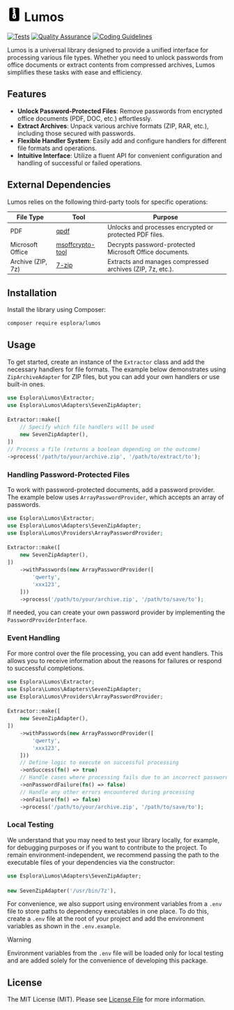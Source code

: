# <img src=".github/logo.svg?sanitize=true" width="32" height="32" alt="Lumos"> Lumos

[![Tests](https://github.com/esplora/decompresso/actions/workflows/phpunit.yml/badge.svg)](https://github.com/esplora/decompresso/actions/workflows/phpunit.yml)
[![Quality Assurance](https://github.com/esplora/lumos/actions/workflows/quality.yml/badge.svg)](https://github.com/esplora/lumos/actions/workflows/quality.yml)
[![Coding Guidelines](https://github.com/esplora/lumos/actions/workflows/php-cs-fixer.yml/badge.svg)](https://github.com/esplora/lumos/actions/workflows/php-cs-fixer.yml)

Lumos is a universal library designed to provide a unified interface for processing various file types. Whether you need
to unlock passwords from office documents or extract contents from compressed archives, Lumos simplifies these tasks
with ease and efficiency.

## Features

- **Unlock Password-Protected Files**: Remove passwords from encrypted office documents (PDF, DOC, etc.) effortlessly.
- **Extract Archives**: Unpack various archive formats (ZIP, RAR, etc.), including those secured with passwords.
- **Flexible Handler System**: Easily add and configure handlers for different file formats and operations.
- **Intuitive Interface**: Utilize a fluent API for convenient configuration and handling of successful or failed
  operations.

## External Dependencies

Lumos relies on the following third-party tools for specific operations:

| **File Type**     | **Tool**                                                         | **Purpose**                                               |
|-------------------|------------------------------------------------------------------|-----------------------------------------------------------|
| PDF               | [qpdf](https://github.com/qpdf/qpdf)                             | Unlocks and processes encrypted or protected PDF files.   |
| Microsoft Office  | [msoffcrypto-tool](https://github.com/msoffice/msoffcrypto-tool) | Decrypts password-protected Microsoft Office documents.   |
| Archive (ZIP, 7z) | [7-zip](https://www.7-zip.org/)                                  | Extracts and manages compressed archives (ZIP, 7z, etc.). |

## Installation

Install the library using Composer:

```bash
composer require esplora/lumos
```

## Usage

To get started, create an instance of the `Extractor` class and add the necessary handlers for file formats. The example
below demonstrates using `ZipArchiveAdapter` for ZIP files, but you can add your own handlers or use built-in ones.

```php
use Esplora\Lumos\Extractor;
use Esplora\Lumos\Adapters\SevenZipAdapter;

Extractor::make([
    // Specify which file handlers will be used
    new SevenZipAdapter(),
])
// Process a file (returns a boolean depending on the outcome)
->process('/path/to/your/archive.zip', '/path/to/extract/to');
```

### Handling Password-Protected Files

To work with password-protected documents, add a password provider. The example below uses `ArrayPasswordProvider`,
which accepts an array of passwords.

```php
use Esplora\Lumos\Extractor;
use Esplora\Lumos\Adapters\SevenZipAdapter;
use Esplora\Lumos\Providers\ArrayPasswordProvider;

Extractor::make([
    new SevenZipAdapter(),
])
    ->withPasswords(new ArrayPasswordProvider([
        'qwerty',
        'xxx123',
    ]))
    ->process('/path/to/your/archive.zip', '/path/to/save/to');
```

If needed, you can create your own password provider by implementing the `PasswordProviderInterface`.

### Event Handling

For more control over the file processing, you can add event handlers. This allows you to receive information about the
reasons for failures or respond to successful completions.

```php
use Esplora\Lumos\Extractor;
use Esplora\Lumos\Adapters\SevenZipAdapter;
use Esplora\Lumos\Providers\ArrayPasswordProvider;

Extractor::make([
    new SevenZipAdapter(),
])
    ->withPasswords(new ArrayPasswordProvider([
        'qwerty',
        'xxx123',
    ]))
    // Define logic to execute on successful processing
    ->onSuccess(fn() => true)
    // Handle cases where processing fails due to an incorrect password
    ->onPasswordFailure(fn() => false)
    // Handle any other errors encountered during processing
    ->onFailure(fn() => false)
    ->process('/path/to/your/archive.zip', '/path/to/save/to');
```

### Local Testing

We understand that you may need to test your library locally, for example, for debugging purposes or if you want to
contribute to the project. To remain environment-independent, we recommend passing the path to the executable files of
your dependencies via the constructor:

```php
use Esplora\Lumos\Adapters\SevenZipAdapter;

new SevenZipAdapter('/usr/bin/7z'),
```

For convenience, we also support using environment variables from a `.env` file to store paths to dependency executables
in one place. To do this, create a `.env` file at the root of your project and add the environment variables as shown in
the `.env.example`.

> [!WARNING]  
> Environment variables from the `.env` file will be loaded only for local testing and are added solely for the
> convenience of developing this package.

## License

The MIT License (MIT). Please see [License File](LICENSE.md) for more information.
